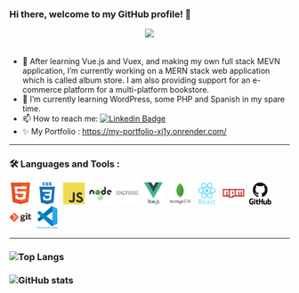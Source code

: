 ### Hi there, welcome to my GitHub profile! 👋

<div id="header" align="center">
  <img src= "https://media.giphy.com/media/QDjpIL6oNCVZ4qzGs7/giphy.gif" width="100"/>
</div>
<br>
<!--
**ozrn/ozrn** is a ✨ _special_ ✨ repository because its `README.md` (this file) appears on your GitHub profile. -->

- 🔭 After learning Vue.js and Vuex, and making my own full stack MEVN application, I’m currently working on a MERN stack web application which is called album store. I am also providing support for an e-commerce platform for a multi-platform bookstore.<br>
- 🌱 I’m currently learning WordPress, some PHP and Spanish in my spare time.<br>
- 📫 How to reach me: [![Linkedin Badge](https://img.shields.io/badge/-LinkedIn-blue?style=flat&logo=Linkedin&logoColor=white)](https://www.linkedin.com/in/kevser-o-128b96195/)
- ✨ My Portfolio : https://my-portfolio-xj1y.onrender.com/
---
### :hammer_and_wrench: Languages and Tools :
<div>
  <img src="https://github.com/devicons/devicon/blob/master/icons/html5/html5-original.svg" title="HTML5" alt="HTML" width="40" height="40"/>&nbsp;
  <img src="https://github.com/devicons/devicon/blob/master/icons/css3/css3-plain-wordmark.svg"  title="CSS3" alt="CSS" width="40" height="40"/>&nbsp;
  <img src="https://github.com/devicons/devicon/blob/master/icons/javascript/javascript-original.svg" title="JavaScript" alt="JavaScript" width="40" height="40"/>&nbsp;
  <img src="https://github.com/devicons/devicon/blob/master/icons/nodejs/nodejs-original-wordmark.svg" title="NodeJS" alt="NodeJS" width="40" height="40"/>&nbsp;
  <img src="https://github.com/devicons/devicon/blob/master/icons/express/express-original-wordmark.svg" title="ExpressJS" alt="ExpressJS" width="40" height="40"/>&nbsp;
  <img src="https://github.com/devicons/devicon/blob/master/icons/vuejs/vuejs-original-wordmark.svg" title="VueJS" alt="VueJS" width="40" height="40"/>&nbsp;
  <img src="https://github.com/devicons/devicon/blob/master/icons/mongodb/mongodb-original-wordmark.svg" title="MongoDB" alt="MongoDB" width="40" height="40"/>&nbsp;
  <img src="https://github.com/devicons/devicon/blob/master/icons/react/react-original-wordmark.svg" title="React" alt="React" width="40" height="40"/>&nbsp;
  <img src="https://github.com/devicons/devicon/blob/master/icons/npm/npm-original-wordmark.svg" title="Npm" alt="Npm" width="40" height="40"/>&nbsp;
  <img src="https://github.com/devicons/devicon/blob/master/icons/github/github-original-wordmark.svg" title="GitHub" alt="GitHub" width="40" height="40"/>&nbsp;
  <img src="https://github.com/devicons/devicon/blob/master/icons/git/git-original-wordmark.svg" title="Git" **alt="Git" width="40" height="40"/>&nbsp;
  <img src="https://github.com/devicons/devicon/blob/master/icons/vscode/vscode-original-wordmark.svg" title="VSCode" **alt="VSCode" width="40" height="40"/>&nbsp;
</div> 

---
### ![Top Langs](https://github-readme-stats.vercel.app/api/top-langs/?username=ozrn&theme=tokyonight)
### ![GitHub stats](https://github-readme-stats.vercel.app/api?username=ozrn&show_icons=true&theme=tokyonight)

 
  







